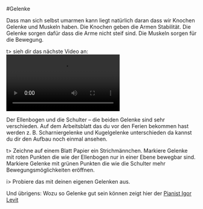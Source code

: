 #Gelenke

Dass man sich selbst umarmen kann
liegt natürlich daran
dass wir Knochen
Gelenke und Muskeln haben. Die Knochen geben die Armen Stabilität. Die Gelenke sorgen dafür
dass die Arme nicht steif sind. Die Muskeln sorgen für die Bewegung.

t> sieh dir das nächste Video an:
![Untersuchen](img/Untersuchung.mov)

Der Ellenbogen und die Schulter – die beiden Gelenke sind sehr verschieden. Auf dem Arbeitsblatt
das du vor den Ferien bekommen hast
werden z. B. Scharniergelenke und Kugelgelenke unterschieden
da kannst du dir den Aufbau noch einmal ansehen.

t> Zeichne auf einem Blatt Papier ein Strichmännchen. Markiere Gelenke mit roten Punkten
die wie der Ellenbogen nur in einer Ebene bewegbar sind. Markiere Gelenke mit grünen Punkten
die wie die Schulter mehr Bewegungsmöglichkeiten eröffnen. 

i> Probiere das mit deinen eigenen Gelenken aus.

Und übrigens: Wozu so Gelenke gut sein können
zeigt hier der [Pianist Igor Levit](https://twitter.com/igorpianist/status/1244003365849305089?s=20) 